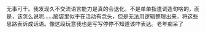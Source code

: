 无事可干。我发现久不交流语言能力是真的会退化。不是单单指遣词造句啥的，而是，该怎么说呢……脑袋里似乎在活动有念头，但是无法用逻辑整理出来，将这些思路表诉成话语。像这段玩意我也是写写停停不知道该咋表达。老年痴呆了
